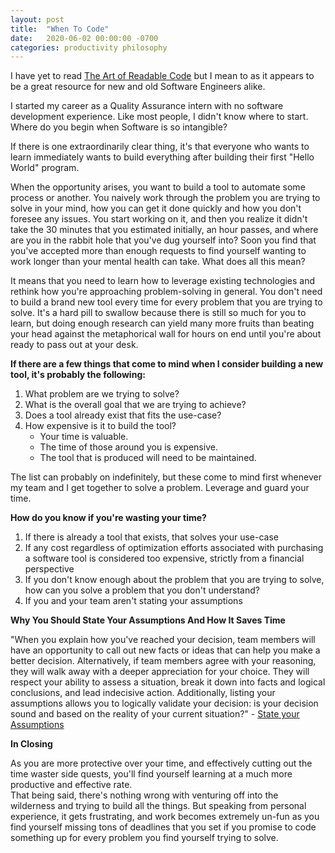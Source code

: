 ```yaml
---
layout: post
title:  "When To Code"
date:   2020-06-02 00:00:00 -0700
categories: productivity philosophy
---
```


I have yet to read [The Art of Readable Code][book-ref] but I mean to as it appears to be a great resource for 
new and old Software Engineers alike.

I started my career as a Quality Assurance intern with no software development experience. Like most people, 
I didn't know where to start. Where do you begin when Software is so intangible? 

If there is one extraordinarily clear thing, it's that everyone who wants to learn immediately wants to 
build everything after building their first "Hello World" program.

When the opportunity arises, you want to build a tool to automate some process or another. You naively work 
through the problem you are trying to solve in your mind, how you can get it done quickly and how you don't foresee any issues. You start working on it, and then you realize it didn't take the 30 minutes that you estimated initially, an hour passes, and where are you in the rabbit hole that you've dug yourself into? Soon you find that you've accepted more than enough requests to find yourself wanting to work longer than your mental health can take. What does all this mean?

It means that you need to learn how to leverage existing technologies and rethink how you're approaching 
problem-solving in general. You don't need to build a brand new tool every time for every problem that you are 
trying to solve. It's a hard pill to swallow because there is still so much for you to learn, but doing enough 
research can yield many more fruits than beating your head against the metaphorical wall for hours on end until 
you're about ready to pass out at your desk. 

**If there are a few things that come to mind when I consider building a new tool, it's probably the following:**
1. What problem are we trying to solve?
2. What is the overall goal that we are trying to achieve?
3. Does a tool already exist that fits the use-case?
4. How expensive is it to build the tool?
    - Your time is valuable.
    - The time of those around you is expensive.
    - The tool that is produced will need to be maintained.

The list can probably on indefinitely, but these come to mind first whenever my team and I get together to solve a 
problem. Leverage and guard your time.

**How do you know if you're wasting your time?**

1. If there is already a tool that exists, that solves your use-case
2. If any cost regardless of optimization efforts associated with purchasing a software tool is considered too expensive, 
strictly from a financial perspective
3. If you don't know enough about the problem that you are trying to solve, how can you solve a problem that 
you don't understand?
4. If you and your team aren't stating your assumptions

**Why You Should State Your Assumptions And How It Saves Time**

"When you explain how you've reached your decision, team members will have an opportunity to call out new 
facts or ideas that can help you make a better decision. Alternatively, if team members agree with your reasoning, 
they will walk away with a deeper appreciation for your choice. They will respect your ability to assess a situation, 
break it down into facts and logical conclusions, and lead indecisive action. Additionally, listing your assumptions 
allows you to logically validate your decision: is your decision sound and based on the reality of your 
current situation?" - [State your Assumptions][assumptions]

**In Closing**

As you are more protective over your time, and effectively cutting out the time waster side quests, 
you'll find yourself learning at a much more productive and effective rate.  
That being said, there's nothing wrong with venturing off into the wilderness and trying to 
build all the things. But speaking from personal experience, it gets frustrating, and work becomes 
extremely un-fun as you find yourself missing tons of deadlines that you set if you promise to code something 
up for every problem you find yourself trying to solve.






[book-ref]: https://www.amazon.com/Art-Readable-Code-Practical-Techniques/dp/0596802293
[assumptions]: https://inventiv.io/state-your-assumptions/